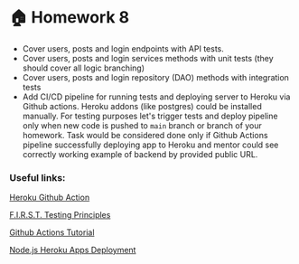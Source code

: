 # 🏠 Homework 8

- Cover users, posts and login endpoints with API tests.
- Cover users, posts and login services methods with unit tests (they should cover all logic branching)
- Cover users, posts and login repository (DAO) methods with integration tests
- Add CI/CD pipeline for running tests and deploying server to Heroku via Github actions. Heroku addons (like postgres) could be installed manually. For testing purposes let's trigger tests and deploy pipeline only when new code is pushed to `main` branch or branch of your homework. Task would be considered done only if Github Actions pipeline successfully deploying app to Heroku and mentor could see correctly working example of backend by provided public URL.

### Useful links:

[Heroku Github Action](https://github.com/marketplace/actions/deploy-to-heroku)

[F.I.R.S.T. Testing Principles](https://medium.com/@tasdikrahman/f-i-r-s-t-principles-of-testing-1a497acda8d6)

[Github Actions Tutorial](https://codefresh.io/learn/github-actions/github-actions-tutorial-and-examples/)

[Node.js Heroku Apps Deployment](https://devcenter.heroku.com/articles/deploying-nodejs)
